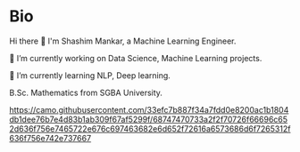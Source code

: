 # Bio

Hi there 👋
I'm Shashim Mankar, a Machine Learning Engineer.

🔭 I’m currently working on Data Science, Machine Learning projects.

🌱 I’m currently learning NLP, Deep learning.

B.Sc. Mathematics from SGBA University.

https://camo.githubusercontent.com/33efc7b887f34a7fdd0e8200ac1b1804db1dee76b7e4d83b1ab309f67af5299f/68747470733a2f2f70726f66696c652d636f756e7465722e676c697463682e6d652f72616a6573686d6f7265312f636f756e742e737667
